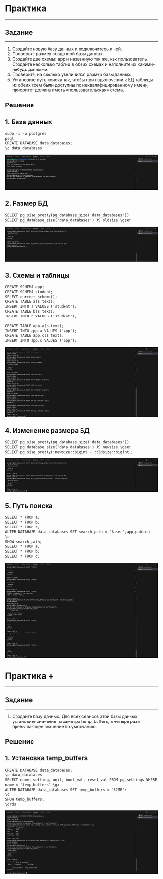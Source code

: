 # Практика

---

## Задание

---

1. Создайте новую базу данных и подключитесь к ней.
2. Проверьте размер созданной базы данных.
3. Создайте две схемы: app и названную так же, как
   пользователь.
   Создайте несколько таблиц в обеих схемах и наполните их
   какими-нибудь данными.
4. Проверьте, на сколько увеличился размер базы данных.
5. Установите путь поиска так, чтобы при подключении к БД
   таблицы из обеих схем были доступны по
   неквалифицированному имени; приоритет должна иметь
   «пользовательская» схема.

## Решение

## 1. База данных

```
sudo -i -u postgres
psql
CREATE DATABASE data_databases;
\c data_databases
```

![Alt text](https://github.com/wineperm/postgresql-dba1/blob/main/dba1_08_data_databases/Database.jpg)

## 2. Размер БД

```
SELECT pg_size_pretty(pg_database_size('data_databases'));
SELECT pg_database_size('data_databases') AS oldsize \gset
```

![Alt text](https://github.com/wineperm/postgresql-dba1/blob/main/dba1_08_data_databases/Database_size.jpg)

## 3. Схемы и таблицы

```
CREATE SCHEMA app;
CREATE SCHEMA student;
SELECT current_schema();
CREATE TABLE a(s text);
INSERT INTO a VALUES ('student');
CREATE TABLE b(s text);
INSERT INTO b VALUES ('student');

CREATE TABLE app.a(s text);
INSERT INTO app.a VALUES ('app');
CREATE TABLE app.c(s text);
INSERT INTO app.c VALUES ('app');
```

![Alt text](https://github.com/wineperm/postgresql-dba1/blob/main/dba1_08_data_databases/Diagrams_and_tables.jpg)

## 4. Изменение размера БД

```
SELECT pg_size_pretty(pg_database_size('data_databases'));
SELECT pg_database_size('data_databases') AS newsize \gset
SELECT pg_size_pretty(:newsize::bigint - :oldsize::bigint);
```

![Alt text](https://github.com/wineperm/postgresql-dba1/blob/main/dba1_08_data_databases/Changing_the_database_size.jpg)

## 5. Путь поиска

```
SELECT * FROM a;
SELECT * FROM b;
SELECT * FROM c;
ALTER DATABASE data_databases SET search_path = "$user",app,public;
\c
SHOW search_path;
SELECT * FROM a;
SELECT * FROM b;
SELECT * FROM c;
```

![Alt text](https://github.com/wineperm/postgresql-dba1/blob/main/dba1_08_data_databases/Search_path.jpg)

# Практика +

---

## Задание

---

1. Создайте базу данных. Для всех сеансов этой базы данных
   установите значение параметра temp_buffers, в четыре раза
   превышающее значение по умолчанию.

## Решение

## 1. Установка temp_buffers

```
CREATE DATABASE data_databases;
\c data_databases
SELECT name, setting, unit, boot_val, reset_val FROM pg_settings WHERE name = 'temp_buffers' \gx
ALTER DATABASE data_databases SET temp_buffers = '32MB';
\c
SHOW temp_buffers;
\drds
```

![Alt text](https://github.com/wineperm/postgresql-dba1/blob/main/dba1_08_data_databases/Installing_temp_buffers.jpg)
